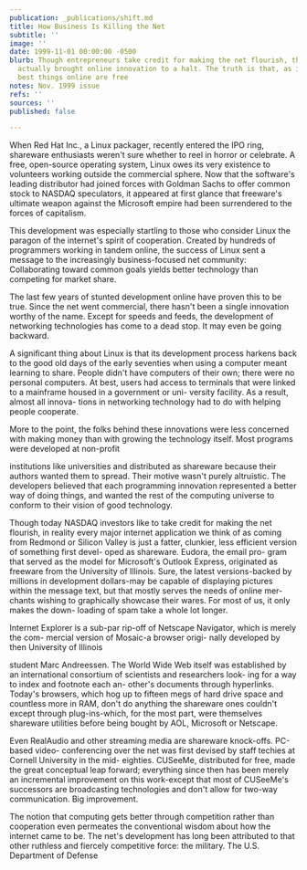 ```yaml
---
publication: _publications/shift.md
title: How Business Is Killing the Net
subtitle: ''
image: ''
date: 1999-11-01 00:00:00 -0500
blurb: Though entrepreneurs take credit for making the net flourish, the market has
  actually brought online innovation to a halt. The truth is that, as in life, the
  best things online are free
notes: Nov. 1999 issue
refs: ''
sources: ''
published: false

---
```

When Red Hat Inc., a Linux packager, recently entered the IPO ring, shareware enthusiasts weren't sure whether to reel in horror or celebrate. A free, open-source operating system, Linux owes its very existence to volunteers working outside the commercial sphere. Now that the software's leading distributor had joined forces with Goldman Sachs to offer common stock to NASDAQ speculators, it appeared at first glance that freeware's ultimate weapon against the Microsoft empire had been surrendered to the forces of capitalism.

This development was especially startling to those who consider Linux the paragon of the internet's spirit of cooperation. Created by hundreds of programmers working in tandem online, the success of Linux sent a message to the increasingly business-focused net community: Collaborating toward common goals yields better technology than competing for market share.

The last few years of stunted development online have proven this to be true. Since the net went commercial, there hasn't been a single innovation worthy of the name. Except for speeds and feeds, the development of networking technologies has come to a dead stop. It may even be going backward.

A significant thing about Linux is that its development process harkens back to the good old days of the early seventies when using a computer meant learning to share. People didn't have computers of their own; there were no personal computers. At best, users had access to terminals that were linked to a mainframe housed in a government or uni- versity facility. As a result, almost all innova- tions in networking technology had to do with helping people cooperate.

More to the point, the folks behind these innovations were less concerned with making money than with growing the technology itself. Most programs were developed at non-profit

institutions like universities and distributed as shareware because their authors wanted them to spread. Their motive wasn't purely altruistic. The developers believed that each programming innovation represented a better way of doing things, and wanted the rest of the computing universe to conform to their vision of good technology.

Though today NASDAQ investors like to take credit for making the net flourish, in reality every major internet application we think of as coming from Redmond or Silicon Valley is just a fatter, clunkier, less efficient version of something first devel- oped as shareware. Eudora, the email pro- gram that served as the model for Microsoft's Outlook Express, originated as freeware from the University of Illinois. Sure, the latest versions-backed by millions in development dollars-may be capable of displaying pictures within the message text, but that mostly serves the needs of online mer- chants wishing to graphically showcase their wares. For most of us, it only makes the down- loading of spam take a whole lot longer.

Internet Explorer is a sub-par rip-off of Netscape Navigator, which is merely the com- mercial version of Mosaic-a browser origi- nally developed by then University of Illinois

student Marc Andreessen. The World Wide Web itself was established by an international consortium of scientists and researchers look- ing for a way to index and footnote each an- other's documents through hyperlinks. Today's browsers, which hog up to fifteen megs of hard drive space and countless more in RAM, don't do anything the shareware ones couldn't except through plug-ins-which, for the most part, were themselves shareware utilities before being bought by AOL, Microsoft or Netscape.

Even RealAudio and other streaming media are shareware knock-offs. PC-based video- conferencing over the net was first devised by staff techies at Cornell University in the mid- eighties. CUSeeMe, distributed for free, made the great conceptual leap forward; everything since then has been merely an incremental improvement on this work-except that most of CUSeeMe's successors are broadcasting technologies and don't allow for two-way communication. Big improvement.

The notion that computing gets better through competition rather than cooperation even permeates the conventional wisdom about how the internet came to be. The net's development has long been attributed to that other ruthless and fiercely competitive force: the military. The U.S. Department of Defense